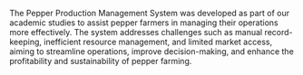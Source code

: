 The Pepper Production Management System was developed as part of our academic studies to assist pepper farmers in managing their operations more effectively. The system addresses challenges such as manual record-keeping, inefficient resource management, and limited market access, aiming to streamline operations, improve decision-making, and enhance the profitability and sustainability of pepper farming.
